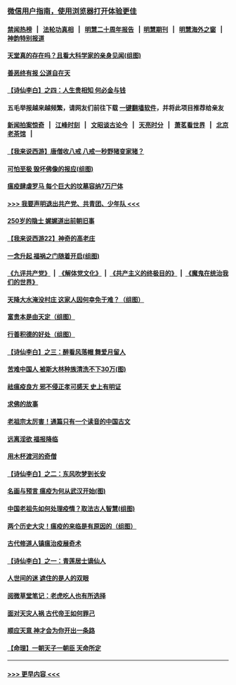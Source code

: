 ### [微信用户指南，使用浏览器打开体验更佳](https://github.com/gfw-breaker/banned-news1/blob/master/indexes/wechat-guide.md?t=0)
#### [禁闻热榜](热点新闻.md?t=0)  &nbsp;&nbsp;|&nbsp;&nbsp; [法轮功真相](https://github.com/gfw-breaker/truth/blob/master/README.md?t=0) &nbsp;&nbsp;|&nbsp;&nbsp; [明慧二十周年报告](https://github.com/gfw-breaker/mh-reports/blob/master/README.md?t=0) &nbsp;&nbsp;|&nbsp;&nbsp;[明慧期刊](https://github.com/gfw-breaker/mh-qikan) &nbsp;&nbsp;|&nbsp;&nbsp; [明慧海外之窗](https://github.com/gfw-breaker/mh-news/blob/master/README.md?t=0) &nbsp;&nbsp;|&nbsp;&nbsp; [神韵特别报道](https://github.com/gfw-breaker/mh-news/blob/master/shenyun.md?t=0)
#### [天堂真的存在吗？且看大科学家的亲身见闻(组图)](../pages/prog647/a102770666.md?t=02062311) 
#### [善恶终有报 公道自在天](../pages/prog647/a102770617.md?t=02062311) 
#### [【诗仙李白】之四：人生贵相知 何必金与钱](../pages/prog647/a102770505.md?t=02062311) 
#### 五毛举报越来越频繁，请网友们前往下载 [一键翻墙软件](https://github.com/gfw-breaker/ssr-accounts)，并将此项目推荐给亲友
#### [新闻拍案惊奇](https://github.com/gfw-breaker/banned-news1/blob/master/pages/link4.md) &nbsp;&nbsp;|&nbsp;&nbsp; [江峰时刻](https://github.com/gfw-breaker/banned-news1/blob/master/pages/link4.md) &nbsp;&nbsp;|&nbsp;&nbsp; [文昭谈古论今](https://github.com/gfw-breaker/banned-news1/blob/master/pages/link4.md) &nbsp;&nbsp;|&nbsp;&nbsp; [天亮时分](https://github.com/gfw-breaker/banned-news1/blob/master/pages/link4.md) &nbsp;&nbsp;|&nbsp;&nbsp; [萧茗看世界](https://github.com/gfw-breaker/banned-news1/blob/master/pages/link4.md) &nbsp;&nbsp;|&nbsp;&nbsp; [北京老茶馆](https://github.com/gfw-breaker/banned-news1/blob/master/pages/link4.md) &nbsp;&nbsp;|&nbsp;&nbsp; 
#### [【我来说西游】唐僧收八戒 八戒一秒野猪变家猪？](../pages/prog647/a102770528.md?t=02062311) 
#### [可怕至极 毁坏佛像的报应(组图)](../pages/prog647/a102769779.md?t=02062311) 
#### [瘟疫肆虐罗马 每个巨大的坟墓容纳7万尸体](../pages/prog647/a102769736.md?t=02062311) 
#### [>>> 我要声明退出共产党、共青团、少年队 <<<](https://github.com/begood0513/goodnews/blob/master/quit/letter.md) 
#### [250岁的隐士 娓娓道出前朝旧事](../pages/prog647/a102769724.md?t=02062311) 
#### [【我来说西游22】神奇的高老庄](../pages/prog647/a102769588.md?t=02062311) 
#### [一念升起 福祸之门随着开启(组图)](../pages/prog647/a102768825.md?t=02062311) 
#### [《九评共产党》](https://github.com/begood0513/9ping.md/blob/master/README.md) &nbsp;|&nbsp; [《解体党文化》](../../../../jtdwh.md/blob/master/README.md)  &nbsp;|&nbsp; [《共产主义的终极目的》](../../../../gczydzjmd.md/blob/master/README.md) &nbsp;|&nbsp; [《魔鬼在统治我们的世界》](../../../../mgztzwmdsj.md/blob/master/README.md) 
#### [天降大水淹没村庄 这家人因何幸免于难？（组图）](../pages/prog647/a102768813.md?t=02062311) 
#### [富贵本是由天定（组图）](../pages/prog647/a102767839.md?t=02062311) 
#### [行善积德的好处（组图）](../pages/prog647/a102767818.md?t=02062311) 
#### [【诗仙李白】之三：醉看风落帽 舞爱月留人](../pages/prog647/a102767267.md?t=02062311) 
#### [苦难中国人 被斯大林种族清洗不下30万(图)](../pages/prog647/a102767355.md?t=02062311) 
#### [祛瘟疫良方 邪不侵正孝可感天 史上有明证](../pages/prog647/a102766434.md?t=02062311) 
#### [求佛的故事](../pages/prog647/a102766422.md?t=02062311) 
#### [老祖宗太厉害！通篇只有一个读音的中国古文](../pages/prog647/a102766206.md?t=02062311) 
#### [远离淫欲 福报降临](../pages/prog647/a102765378.md?t=02062311) 
#### [用木杯渡河的奇僧](../pages/prog647/a102765363.md?t=02062311) 
#### [【诗仙李白】之二：东风吹梦到长安](../pages/prog647/a102765209.md?t=02062311) 
#### [名画与预言 瘟疫为何从武汉开始(图)](../pages/prog647/a102764474.md?t=02062311) 
#### [中国老祖先如何处理疫情？取法古人智慧(组图)](../pages/prog647/a102764472.md?t=02062311) 
#### [两个历史大灾！瘟疫的来临是有原因的（组图）](../pages/prog647/a102764462.md?t=02062311) 
#### [古代修道人镇瘟治疫展奇术](../pages/prog647/a102764286.md?t=02062311) 
#### [【诗仙李白】之一：青莲居士谪仙人](../pages/prog647/a102764251.md?t=02062311) 
#### [人世间的迷 遮住的是人的双眼](../pages/prog647/a102763589.md?t=02062311) 
#### [阅微草堂笔记：老虎吃人也有所选择](../pages/prog647/a102763565.md?t=02062311) 
#### [面对天灾人祸 古代帝王如何罪己](../pages/prog647/a102762583.md?t=02062311) 
#### [顺应天意 神才会为你开出一条路](../pages/prog647/a102762633.md?t=02062311) 
#### [【命理】一朝天子一朝臣 天命所定](../pages/prog647/a102762621.md?t=02062311) 

----
#### [ >>> 更早内容 <<< ](../indexes/prog647-earlier.md)
